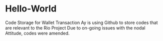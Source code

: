 # Hello-World
Code Storage for Wallet Transaction
Ay is using Github to store codes that are relevant to the Rio Project
Due to on-going issues with the nodal Attitude, codes were amended.
